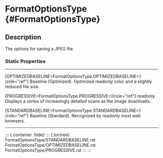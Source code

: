 FormatOptionsType {#FormatOptionsType}
=================

Description
-----------

The options for saving a JPEG file.

### Static Properties

  ------------------------------------------------------------------------ -----------------------------------
  [OPTIMIZEDBASELINE\<FormatOptionsType.OPTIMIZEDBASELINE\>]{role="ref"}   Baseline (Optimized). Optimized
  readonly                                                                 color and a slightly reduced file
                                                                           size.

  [PROGRESSIVE\<FormatOptionsType.PROGRESSIVE\>]{role="ref"} readonly      Displays a series of increasingly
                                                                           detailed scans as the image
                                                                           downloads.

  [STANDARDBASELINE\<FormatOptionsType.STANDARDBASELINE\>]{role="ref"}     Baseline (Standard). Recognized by
  readonly                                                                 most web browsers.
  ------------------------------------------------------------------------ -----------------------------------

::: {.container .hide}
::: {.toctree}
FormatOptionsType/STANDARDBASELINE.rst
FormatOptionsType/OPTIMIZEDBASELINE.rst
FormatOptionsType/PROGRESSIVE.rst
:::
:::
